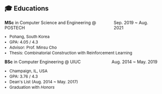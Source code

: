 ## 🎓 Educations
<div style="display: flex; justify-content: space-between; width: 100%;">
  <span><strong>MSc</strong> in Computer Science and Engineering @ POSTECH</span>
  <span>Sep. 2019 ~ Aug. 2021</span>
</div>
<ul style="font-size: 0.95em; margin-top 2px; padding-left: 16px;">
  <li style="margin-bottom: 2px;">Pohang, South Korea</li>
  <li style="margin-bottom: 2px;">GPA: 4.05 / 4.3</li>
  <li style="margin-bottom: 2px;">Advisor: Prof. Minsu Cho</li>
  <li style="margin-bottom: 2px;">Thesis: Combinatorial Construction with Reinforcement Learning</li>
</ul>

<div style="display: flex; justify-content: space-between; width: 100%;">
  <span><strong>BSc</strong> in Computer Engineering @ UIUC</span>
  <span>Aug. 2014 ~ May. 2019</span>
</div>
<ul style="font-size: 0.95em; margin-top 2px; padding-left: 16px;">
  <li style="margin-bottom: 2px;">Champaign, IL, USA</li>
  <li style="margin-bottom: 2px;">GPA: 3.76 / 4.3 </li>
  <li style="margin-bottom: 2px;">Dean's List (Aug. 2014 ~ May. 2017)</li>
  <li style="margin-bottom: 2px;">Graduation with <i>Honors</i></li>
</ul>